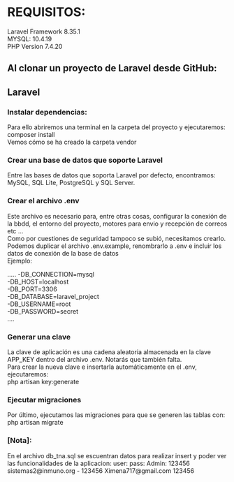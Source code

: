 <h1>REQUISITOS:</h1>
Laravel Framework 8.35.1<br>
MYSQL: 10.4.19<br>
PHP Version 7.4.20<br>

<h2>Al clonar un proyecto de Laravel desde GitHub:</h2>

<h2>Laravel</h2>
<h3>Instalar dependencias:</h3>
Para ello abriremos una terminal en la carpeta del proyecto y ejecutaremos: composer install<br>
Vemos cómo se ha creado la carpeta vendor<br>

<h3>Crear una base de datos que soporte Laravel</h3>
Entre las bases de datos que soporta Laravel por defecto, encontramos: MySQL, SQL Lite, PostgreSQL y SQL Server.<br>

<h3>Crear el archivo .env</h3>
Este archivo es necesario para, entre otras cosas, configurar la conexión de la bbdd, el entorno del proyecto, motores para envio y recepción de correos etc …<br>
Como por cuestiones de seguridad tampoco se subió, necesitamos crearlo.<br>
Podemos duplicar el archivo .env.example, renombrarlo a .env e incluir los datos de conexión de la base de datos<br>
Ejemplo:<br>

..... 
-DB_CONNECTION=mysql<br>
-DB_HOST=localhost<br>
-DB_PORT=3306<br>
-DB_DATABASE=laravel_project<br>
-DB_USERNAME=root<br>
-DB_PASSWORD=secret<br>
....

<h3>Generar una clave</h3>
La clave de aplicación es una cadena aleatoria almacenada en la clave APP_KEY dentro del archivo .env. Notarás que también falta.<br>
Para crear la nueva clave e insertarla automáticamente en el .env, ejecutaremos:<br>
php artisan key:generate<br>

<h3>Ejecutar migraciones</h3>
Por último, ejecutamos las migraciones para que se generen las tablas con:<br>
php artisan migrate<br>

<h3>[Nota]:</h3>
En el archivo db_tna.sql se escuentran datos para realizar insert y poder ver las funcionalidades de la aplicacion:
user:  pass:
Admin: 123456
sistemas2@inmuno.org - 123456
Ximena717@gmail.com 123456


